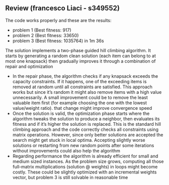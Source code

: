 ## Review (francesco Liaci - s349552)

The code works properly and these are the results:
- problem 1 (Best fitness: 917)
- problem 2 (Best fitness: 33650)
- problem 3 (Best fitness: 1035764) in 1m 36s

The solution implements a two-phase guided hill climbing algorithm. It starts by generating a random clean solution (each item can belong to at most one knapsack) then gradually improves it through a combination of repair and optimization
- In the repair phase, the algorithm checks if any knapsack exceeds the capacity constraints. If it happens, one of the exceeding items is removed at random until all constraints are satisfied. This approach works but since it’s random it might also remove items with a high value unnecessarily. A small improvement could be to remove the least valuable item first (for example choosing the one with the lowest value/weight ratio). that change might improve convergence speed
- Once the solution is valid, the optimization phase starts where the algorithm tweaks the solution to produce a neighbor, then evaluates its fitness and if it’s higher the solution is replaced. This is the standard hill climbing approach and the code correctly checks all constraints using matrix operations. However, since only better solutions are accepted the search might get stuck in local optima. Accepting slightly worse solutions or restarting from new random points after some iterations without improvements could also help the algorithm 
- Regarding performance the algorithm is already efficient for small and medium sized instances. As the problem size grows, computing all those full-matrix multiplications (solution @ weights) in loops might become costly. These could be slightly optimized with an incremental weights vector, but problem 3 is still solvable in reasonable time
